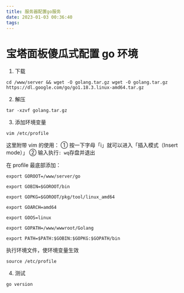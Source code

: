 ```yaml
---
title: 服务器配置go服务
date: 2023-01-03 00:36:40
tags:
---
```


# 宝塔面板傻瓜式配置 go 环境

1. 下载

```shell
cd /www/server && wget -O golang.tar.gz wget -O golang.tar.gz https://dl.google.com/go/go1.18.3.linux-amd64.tar.gz
```

2. 解压

```
tar -xzvf golang.tar.gz
```

3. 添加环境变量

```
vim /etc/profile
```

这里附带 vim 的使用：
① 按一下字母「i」就可以进入「插入模式（Insert mode）」
② 输入执行`: wq`存盘并退出

在 profile 最底部添加：

```
export GOROOT=/www/server/go

export GOBIN=$GOROOT/bin

export GOPKG=$GOROOT/pkg/tool/linux_amd64

export GOARCH=amd64

export GOOS=linux

export GOPATH=/www/wwwroot/Golang

export PATH=$PATH:$GOBIN:$GOPKG:$GOPATH/bin
```

执行环境文件，使环境变量生效

```
source /etc/profile
```

4. 测试

```
go version
```
